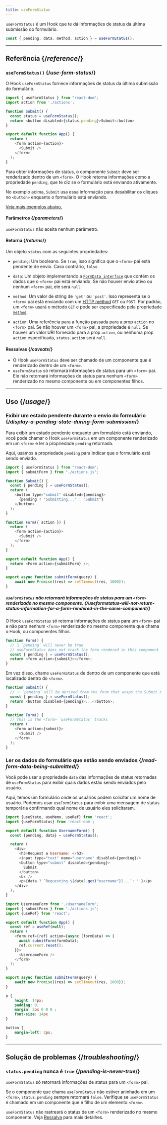 ```yaml
---
title: useFormStatus
---
```


<Intro>

`useFormStatus` é um Hook que te dá informações de status da última submissão do formulário.

```js
const { pending, data, method, action } = useFormStatus();
```

</Intro>

<InlineToc />

---

## Referência {/*reference*/}

### `useFormStatus()` {/*use-form-status*/}

O Hook `useFormStatus` fornece informações de status da última submissão do formulário.

```js {5},[[1, 6, "status.pending"]]
import { useFormStatus } from "react-dom";
import action from './actions';

function Submit() {
  const status = useFormStatus();
  return <button disabled={status.pending}>Submit</button>
}

export default function App() {
  return (
    <form action={action}>
      <Submit />
    </form>
  );
}
```

Para obter informações de status, o componente `Submit` deve ser renderizado dentro de um `<form>`. O Hook retorna informações como a propriedade <CodeStep step={1}>`pending`</CodeStep>, que te diz se o formulário está enviando ativamente.

No exemplo acima, `Submit` usa essa informação para desabilitar os cliques no `<button>` enquanto o formulário está enviando.

[Veja mais exemplos abaixo.](#usage)

#### Parâmetros {/*parameters*/}

`useFormStatus` não aceita nenhum parâmetro.

#### Retorna {/*returns*/}

Um objeto `status` com as seguintes propriedades:

* `pending`: Um booleano. Se `true`, isso significa que o `<form>` pai está pendente de envio. Caso contrário, `false`.

* `data`: Um objeto implementando a [`FormData interface`](https://developer.mozilla.org/en-US/docs/Web/API/FormData) que contém os dados que o `<form>` pai está enviando. Se não houver envio ativo ou nenhum `<form>` pai, ele será `null`.

* `method`: Um valor de string de `'get'` ou `'post'`. Isso representa se o `<form>` pai está enviando com um [HTTP method](https://developer.mozilla.org/en-US/docs/Web/HTTP/Methods) `GET` ou `POST`. Por padrão, um `<form>` usará o método `GET` e pode ser especificado pela propriedade [`method`](https://developer.mozilla.org/en-US/docs/Web/HTML/Element/form#method).

[//]: # (Link to `<form>` documentation. "Read more on the `action` prop on `<form>`.")
* `action`: Uma referência para a função passada para a prop `action` no `<form>` pai. Se não houver um `<form>` pai, a propriedade é `null`. Se houver um valor URI fornecido para a prop `action`, ou nenhuma prop `action` especificada, `status.action` será `null`.

#### Ressalvas {/*caveats*/}

* O Hook `useFormStatus` deve ser chamado de um componente que é renderizado dentro de um `<form>`.
* `useFormStatus` só retornará informações de status para um `<form>` pai. Ele não retornará informações de status para nenhum `<form>` renderizado no mesmo componente ou em componentes filhos.

---

## Uso {/*usage*/}

### Exibir um estado pendente durante o envio do formulário {/*display-a-pending-state-during-form-submission*/}

Para exibir um estado pendente enquanto um formulário está enviando, você pode chamar o Hook `useFormStatus` em um componente renderizado em um `<form>` e ler a propriedade `pending` retornada.

Aqui, usamos a propriedade `pending` para indicar que o formulário está sendo enviado.

<Sandpack>

```js src/App.js
import { useFormStatus } from "react-dom";
import { submitForm } from "./actions.js";

function Submit() {
  const { pending } = useFormStatus();
  return (
    <button type="submit" disabled={pending}>
      {pending ? "Submitting..." : "Submit"}
    </button>
  );
}

function Form({ action }) {
  return (
    <form action={action}>
      <Submit />
    </form>
  );
}

export default function App() {
  return <Form action={submitForm} />;
}
```

```js src/actions.js hidden
export async function submitForm(query) {
    await new Promise((res) => setTimeout(res, 1000));
}
```
</Sandpack>

<Pitfall>

##### `useFormStatus` não retornará informações de status para um `<form>` renderizado no mesmo componente. {/*useformstatus-will-not-return-status-information-for-a-form-rendered-in-the-same-component*/}

O Hook `useFormStatus` só retorna informações de status para um `<form>` pai e não para nenhum `<form>` renderizado no mesmo componente que chama o Hook, ou componentes filhos.

```js
function Form() {
  // 🚩 `pending` will never be true
  // useFormStatus does not track the form rendered in this component
  const { pending } = useFormStatus();
  return <form action={submit}></form>;
}
```

Em vez disso, chame `useFormStatus` de dentro de um componente que está localizado dentro do `<form>`.

```js
function Submit() {
  // ✅ `pending` will be derived from the form that wraps the Submit component
  const { pending } = useFormStatus(); 
  return <button disabled={pending}>...</button>;
}

function Form() {
  // This is the <form> `useFormStatus` tracks
  return (
    <form action={submit}>
      <Submit />
    </form>
  );
}
```

</Pitfall>

### Ler os dados do formulário que estão sendo enviados {/*read-form-data-being-submitted*/}

Você pode usar a propriedade `data` das informações de status retornadas de `useFormStatus` para exibir quais dados estão sendo enviados pelo usuário.

Aqui, temos um formulário onde os usuários podem solicitar um nome de usuário. Podemos usar `useFormStatus` para exibir uma mensagem de status temporária confirmando qual nome de usuário eles solicitaram.

<Sandpack>

```js src/UsernameForm.js active
import {useState, useMemo, useRef} from 'react';
import {useFormStatus} from 'react-dom';

export default function UsernameForm() {
  const {pending, data} = useFormStatus();

  return (
    <div>
      <h3>Request a Username: </h3>
      <input type="text" name="username" disabled={pending}/>
      <button type="submit" disabled={pending}>
        Submit
      </button>
      <br />
      <p>{data ? `Requesting ${data?.get("username")}...`: ''}</p>
    </div>
  );
}
```

```js src/App.js
import UsernameForm from './UsernameForm';
import { submitForm } from "./actions.js";
import {useRef} from 'react';

export default function App() {
  const ref = useRef(null);
  return (
    <form ref={ref} action={async (formData) => {
      await submitForm(formData);
      ref.current.reset();
    }}>
      <UsernameForm />
    </form>
  );
}
```

```js src/actions.js hidden
export async function submitForm(query) {
    await new Promise((res) => setTimeout(res, 2000));
}
```

```css
p {
    height: 14px;
    padding: 0;
    margin: 2px 0 0 0 ;
    font-size: 14px
}

button {
    margin-left: 2px;
}

```

</Sandpack>

---

## Solução de problemas {/*troubleshooting*/}

### `status.pending` nunca é `true` {/*pending-is-never-true*/}

`useFormStatus` só retornará informações de status para um `<form>` pai.

Se o componente que chama `useFormStatus` não estiver aninhado em um `<form>`, `status.pending` sempre retornará `false`. Verifique se `useFormStatus` é chamado em um componente que é filho de um elemento `<form>`.

`useFormStatus` não rastreará o status de um `<form>` renderizado no mesmo componente. Veja [Ressalva](#useformstatus-will-not-return-status-information-for-a-form-rendered-in-the-same-component) para mais detalhes.
